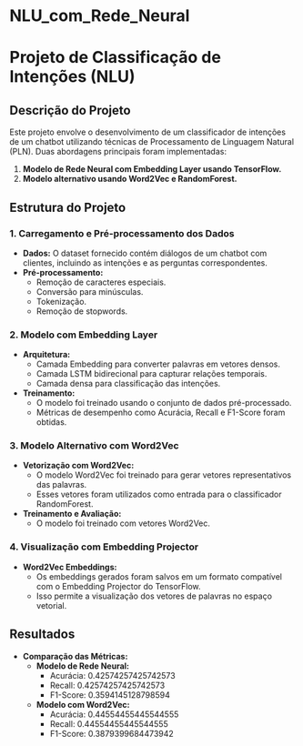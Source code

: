# NLU_com_Rede_Neural

# Projeto de Classificação de Intenções (NLU)

## Descrição do Projeto
Este projeto envolve o desenvolvimento de um classificador de intenções de um chatbot utilizando técnicas de Processamento de Linguagem Natural (PLN). Duas abordagens principais foram implementadas:

1. **Modelo de Rede Neural com Embedding Layer usando TensorFlow.**
2. **Modelo alternativo usando Word2Vec e RandomForest.**

## Estrutura do Projeto

### 1. Carregamento e Pré-processamento dos Dados
- **Dados:** O dataset fornecido contém diálogos de um chatbot com clientes, incluindo as intenções e as perguntas correspondentes.
- **Pré-processamento:** 
  - Remoção de caracteres especiais.
  - Conversão para minúsculas.
  - Tokenização.
  - Remoção de stopwords.

### 2. Modelo com Embedding Layer
- **Arquitetura:** 
  - Camada Embedding para converter palavras em vetores densos.
  - Camada LSTM bidirecional para capturar relações temporais.
  - Camada densa para classificação das intenções.
- **Treinamento:**
  - O modelo foi treinado usando o conjunto de dados pré-processado.
  - Métricas de desempenho como Acurácia, Recall e F1-Score foram obtidas.

### 3. Modelo Alternativo com Word2Vec
- **Vetorização com Word2Vec:** 
  - O modelo Word2Vec foi treinado para gerar vetores representativos das palavras.
  - Esses vetores foram utilizados como entrada para o classificador RandomForest.
- **Treinamento e Avaliação:**
  - O modelo foi treinado com vetores Word2Vec.

### 4. Visualização com Embedding Projector
- **Word2Vec Embeddings:** 
  - Os embeddings gerados foram salvos em um formato compatível com o Embedding Projector do TensorFlow.
  - Isso permite a visualização dos vetores de palavras no espaço vetorial.

## Resultados
- **Comparação das Métricas:**
  - **Modelo de Rede Neural:** 
    - Acurácia: 0.42574257425742573
    - Recall: 0.42574257425742573
    - F1-Score: 0.3594145128798594
  - **Modelo com Word2Vec:**
    - Acurácia: 0.44554455445544555
    - Recall: 0.44554455445544555
    - F1-Score: 0.3879399684473942
